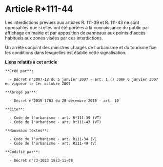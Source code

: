 # Article R*111-44

Les interdictions prévues aux articles R. 111-39 et R. 111-43 ne sont opposables que si elles ont été portées à la
connaissance du public par affichage en mairie et par apposition de panneaux aux points d'accès habituels aux zones visées
par ces interdictions. 

Un arrêté conjoint des ministres chargés de l'urbanisme et du tourisme fixe les conditions dans lesquelles est établie cette
signalisation.

**Liens relatifs à cet article**

	**Créé par**:

	  - Décret n°2007-18 du 5 janvier 2007 - art. 1 () JORF 6 janvier 2007 en vigueur le 1er octobre 2007

	**Abrogé par**:

	  - Décret n°2015-1783 du 28 décembre 2015 - art. 10

	**Cite**:

	  - Code de l'urbanisme - art. R*111-39 (VT)
	  - Code de l'urbanisme - art. R*111-43 (VT)

	**Nouveaux textes**:

	  - Code de l'urbanisme - art. R111-34 (V)
	  - Code de l'urbanisme - art. R111-49 (V)

	**Codifié par**:

	  - Décret n°73-1023 1973-11-08

